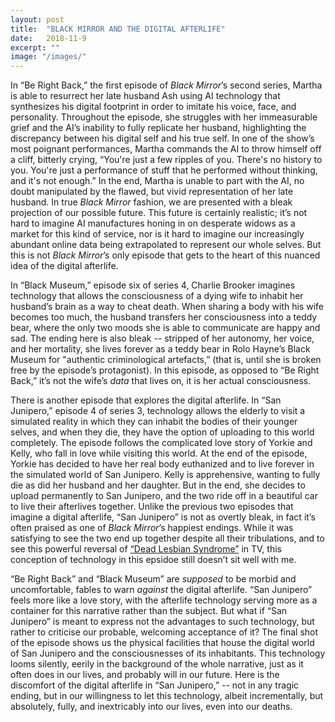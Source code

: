 ```yaml
---
layout: post
title:  "BLACK MIRROR AND THE DIGITAL AFTERLIFE"
date:   2018-11-9
excerpt: ""
image: "/images/"
---
```


  In “Be Right Back,” the first episode of *Black Mirror*’s second series, Martha is able to resurrect her late husband Ash using AI technology that synthesizes his digital footprint in order to imitate his voice, face, and personality. Throughout the episode, she struggles with her immeasurable grief and the AI’s inability to fully replicate her husband, highlighting the discrepancy between his digital self and his true self. In one of the show’s most poignant performances, Martha commands the AI to throw himself off a cliff, bitterly crying, “You're just a few ripples of you. There's no history to you. You're just a performance of stuff that he performed without thinking, and it's not enough.” In the end, Martha is unable to part with the AI, no doubt manipulated by the flawed, but vivid representation of her late husband. In true *Black Mirror* fashion, we are presented with a bleak projection of our possible future. This future is certainly realistic; it’s not hard to imagine AI manufactures honing in on desperate widows as a market for this kind of service, nor is it hard to imagine our increasingly abundant online data being extrapolated to represent our whole selves. But this is not *Black Mirror*’s only episode that gets to the heart of this nuanced idea of the digital afterlife. 
  
  In “Black Museum,” episode six of series 4, Charlie Brooker imagines technology that allows the consciousness of a dying wife to inhabit her husband’s brain as a way to cheat death. When sharing a body with his wife becomes too much, the husband transfers her consciousness into a teddy bear, where the only two moods she is able to communicate are happy and sad. The ending here is also bleak -- stripped of her autonomy, her voice, and her mortality, she lives forever as a teddy bear in Rolo Hayne’s Black Museum for "authentic criminological artefacts,” (that is, until she is broken free by the episode’s protagonist). In this episode, as opposed to “Be Right Back,” it’s not the wife’s *data* that lives on, it is her actual consciousness. 
  
  There is another episode that explores the digital afterlife. In “San Junipero,” episode 4 of series 3, technology allows the elderly to visit a simulated reality in which they can inhabit the bodies of their younger selves, and when they die, they have the option of uploading to this world completely. The episode follows the complicated love story of Yorkie and Kelly, who fall in love while visiting this world. At the end of the episode, Yorkie has decided to have her real body euthanized and to live forever in the simulated world of San Junipero. Kelly is apprehensive, wanting to fully die as did her husband and her daughter. But in the end, she decides to upload permanently to San Junipero, and the two ride off in a beautiful car to live their afterlives together. Unlike the previous two episodes that imagine a digital afterlife, “San Junipero” is not as overtly bleak, in fact it’s often praised as one of *Black Mirror*’s happiest endings. While it was satisfying to see the two end up together despite all their tribulations, and to see this powerful reversal of <a href="https://www.vanityfair.com/hollywood/2016/11/tv-lgbtq-representation-glaad-report-dead-lesbian-syndrome">“Dead Lesbian Syndrome”</a> in TV, this conception of technology in this epsidoe still doesn’t sit well with me. 
  
  “Be Right Back” and “Black Museum” are *supposed* to be morbid and uncomfortable, fables to warn *against* the digital afterlife. “San Junipero” feels more like a love story, with the afterlife technology serving more as a container for this narrative rather than the subject. But what if “San Junipero” is meant to express not the advantages to such technology, but rather to criticise our probable, welcoming acceptance of it? The final shot of the episode shows us the physical facilities that house the digital world of San Junipero and the consciousnesses of its inhabitants. This technology looms silently, eerily in the background of the whole narrative, just as it often does in our lives, and probably will in our future. Here is the discomfort of the digital afterlife in “San Junipero,” -- not in any tragic ending, but in our willingness to let this technology, albeit incrementally, but absolutely, fully, and inextricably into our lives, even into our deaths.
